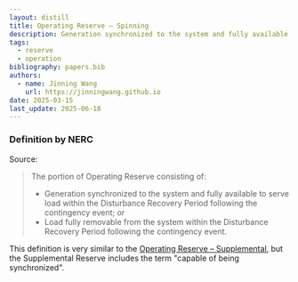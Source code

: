 ```yaml
---
layout: distill
title: Operating Reserve – Spinning
description: Generation synchronized to the system and fully available to serve load within the Disturbance Recovery Period.
tags:
  - reserve
  - operation
bibliography: papers.bib
authors:
  - name: Jinning Wang
    url: https://jinningwang.github.io
date: 2025-03-15
last_update: 2025-06-18
---
```


### Definition by NERC

Source: <d-cite key="nerc2024glossary"></d-cite>

> The portion of Operating Reserve consisting of:
>
> - Generation synchronized to the system and fully available to serve load within the Disturbance Recovery Period following the contingency event; or
> - Load fully removable from the system within the Disturbance Recovery Period following the contingency event.

This definition is very similar to the [Operating Reserve – Supplemental](/wiki/operating-reserve-supplemental/), but the Supplemental Reserve includes the term "capable of being synchronized".
